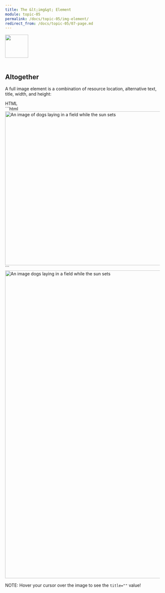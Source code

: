 ```yaml
---
title: The &lt;img&gt; Element
module: topic-05
permalink: /docs/topic-05/img-element/
redirect_from: /docs/topic-05/07-page.md
---
```


<img src="./../../../img/arrow-divider.svg" style="width: 75px; border: none; margin: 0px 0 20px 0" />

## Altogether

A full image element is a combination of resource location, alternative text, title, width, and height:

<div id="code-heading">HTML</div>
```html
<img src="./images/dogs-in-field.jpeg" alt="An image of dogs laying in a field while the sun sets" title="Dogs in a Sunlit Field" width="1000" height="500" />
```

<img src="../img/dogs-in-field.jpeg" alt="An image dogs laying in a field while the sun sets" title="Dogs in a Sunlit Field" width="1000px" height="auto" />

<span class="label label-info">NOTE:</span> Hover your cursor over the image to see the `title=""` value!

